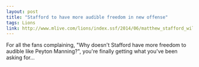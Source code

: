 ```yaml
---
layout: post
title: "Stafford to have more audible freedom in new offense"
tags: Lions
link: http://www.mlive.com/lions/index.ssf/2014/06/matthew_stafford_will_have_mor_1.html
---
```


For all the fans complaining, "Why doesn't Stafford have more freedom to audible like Peyton Manning?", you're finally getting what you've been asking for...
